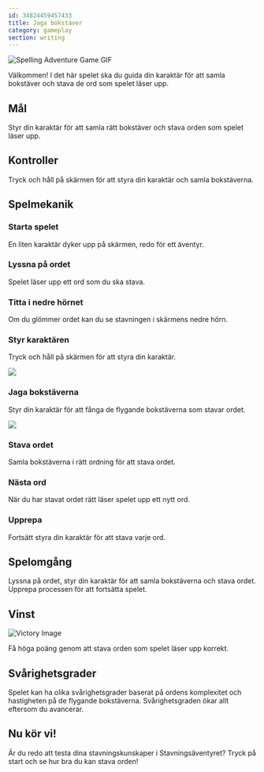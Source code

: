 ```yaml
---
id: 34824459457433
title: Jaga bokstäver
category: gameplay
section: writing
---
```

![Spelling Adventure Game GIF](https://help.studycat.com/hc/article_attachments/34964422592281)

Välkommen! I det här spelet ska du guida din karaktär för att samla bokstäver och stava de ord som spelet läser upp.

## Mål

Styr din karaktär för att samla rätt bokstäver och stava orden som spelet läser upp.

## Kontroller 

Tryck och håll på skärmen för att styra din karaktär och samla bokstäverna.

## Spelmekanik

### Starta spelet

En liten karaktär dyker upp på skärmen, redo för ett äventyr.

### Lyssna på ordet

Spelet läser upp ett ord som du ska stava.

### Titta i nedre hörnet

Om du glömmer ordet kan du se stavningen i skärmens nedre hörn.

### Styr karaktären

Tryck och håll på skärmen för att styra din karaktär.

![](https://help.studycat.com/hc/article_attachments/34964428229401)

### Jaga bokstäverna

Styr din karaktär för att fånga de flygande bokstäverna som stavar ordet.

![](https://help.studycat.com/hc/article_attachments/34824459449625)

### Stava ordet

Samla bokstäverna i rätt ordning för att stava ordet.

### Nästa ord

När du har stavat ordet rätt läser spelet upp ett nytt ord.

### Upprepa

Fortsätt styra din karaktär för att stava varje ord.

## Spelomgång

Lyssna på ordet, styr din karaktär för att samla bokstäverna och stava ordet. Upprepa processen för att fortsätta spelet.

## Vinst

![Victory Image](https://help.studycat.com/hc/article_attachments/34964428232601)

Få höga poäng genom att stava orden som spelet läser upp korrekt.

## Svårighetsgrader

Spelet kan ha olika svårighetsgrader baserat på ordens komplexitet och hastigheten på de flygande bokstäverna. Svårighetsgraden ökar allt eftersom du avancerar.

## Nu kör vi!

Är du redo att testa dina stavningskunskaper i Stavningsäventyret? Tryck på start och se hur bra du kan stava orden!

